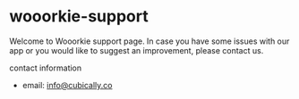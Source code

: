 # wooorkie-support

Welcome to Wooorkie support page. In case you have some issues with our app or you would like to suggest an improvement, please contact us.

contact information
- email: info@cubically.co
